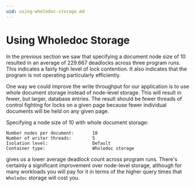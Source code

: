 ```yaml
---
uid: using-wholedoc-storage.md
---
```


# Using Wholedoc Storage

In the previous section we saw that specifying a document node size of 10 resulted in an average of 229.667 deadlocks across three program runs. This indicates a fairly high level of lock contention. It also indicates that the program is not operating particularly efficiently.


One way we could improve the write throughput for our application is to use whole document storage instead of node-level storage. This will result in fewer, but larger, database entries. The result should be fewer threads of control fighting for locks on a given page because fewer individual documents will be held on any given page.


Specifying a node size of 10 with whole document storage:



```
Number nodes per document:       10
Number of writer threads:        5
Isolation level:                 Default
Container type:                  Wholedoc storage
```

gives us a lower average deadlock count across program runs. There's certainly a significant improvement over node-level storage, although for many workloads you will pay for it in terms of the higher query times that `Wholedoc` storage will cost you.


